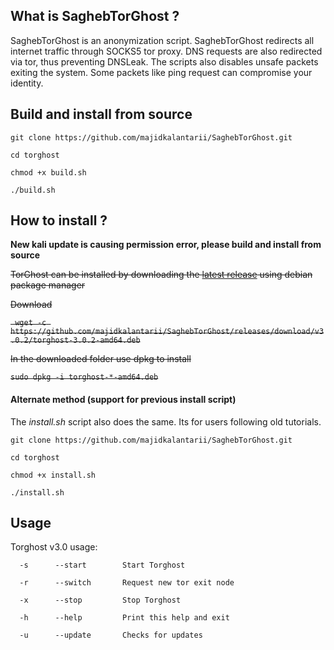 ## What is SaghebTorGhost ?
SaghebTorGhost is an anonymization script. SaghebTorGhost redirects all internet traffic through SOCKS5 tor proxy. DNS requests are also redirected via tor, thus preventing DNSLeak. The scripts also disables unsafe packets exiting the system. Some packets like ping request can compromise your identity.

## Build and install from source
`git clone https://github.com/majidkalantarii/SaghebTorGhost.git`

`cd torghost`

`chmod +x build.sh`

`./build.sh`

## How to install ?
**New kali update is causing permission error, please build and install from source**

~~TorGhost can be installed by downloading the [latest release](https://github.com/majidkalantarii/SaghebTorGhost/releases) using debian package manager~~

~~Download~~

~~` wget -c https://github.com/majidkalantarii/SaghebTorGhost/releases/download/v3.0.2/torghost-3.0.2-amd64.deb`~~

~~In the downloaded folder use dpkg to install~~

~~`sudo dpkg -i torghost-*-amd64.deb`~~



#### Alternate method (support for previous install script)
The *install.sh* script also does the same. Its for users following old tutorials.

`git clone https://github.com/majidkalantarii/SaghebTorGhost.git`

`cd torghost`

`chmod +x install.sh`

`./install.sh`


## Usage
Torghost v3.0 usage:

`  -s      --start        Start Torghost`

`  -r      --switch       Request new tor exit node`

`  -x      --stop         Stop Torghost`

`  -h      --help         Print this help and exit`

`  -u      --update       Checks for updates`





